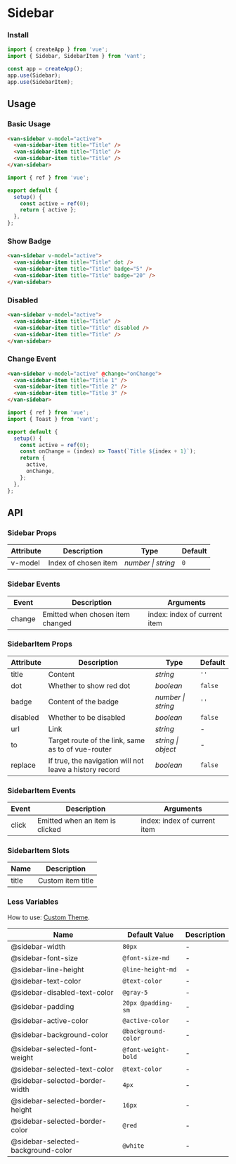 # Sidebar

### Install

```js
import { createApp } from 'vue';
import { Sidebar, SidebarItem } from 'vant';

const app = createApp();
app.use(Sidebar);
app.use(SidebarItem);
```

## Usage

### Basic Usage

```html
<van-sidebar v-model="active">
  <van-sidebar-item title="Title" />
  <van-sidebar-item title="Title" />
  <van-sidebar-item title="Title" />
</van-sidebar>
```

```js
import { ref } from 'vue';

export default {
  setup() {
    const active = ref(0);
    return { active };
  },
};
```

### Show Badge

```html
<van-sidebar v-model="active">
  <van-sidebar-item title="Title" dot />
  <van-sidebar-item title="Title" badge="5" />
  <van-sidebar-item title="Title" badge="20" />
</van-sidebar>
```

### Disabled

```html
<van-sidebar v-model="active">
  <van-sidebar-item title="Title" />
  <van-sidebar-item title="Title" disabled />
  <van-sidebar-item title="Title" />
</van-sidebar>
```

### Change Event

```html
<van-sidebar v-model="active" @change="onChange">
  <van-sidebar-item title="Title 1" />
  <van-sidebar-item title="Title 2" />
  <van-sidebar-item title="Title 3" />
</van-sidebar>
```

```js
import { ref } from 'vue';
import { Toast } from 'vant';

export default {
  setup() {
    const active = ref(0);
    const onChange = (index) => Toast(`Title ${index + 1}`);
    return {
      active,
      onChange,
    };
  },
};
```

## API

### Sidebar Props

| Attribute | Description          | Type               | Default |
|-----------|----------------------|--------------------|---------|
| v-model   | Index of chosen item | _number \| string_ | `0`     |

### Sidebar Events

| Event  | Description                      | Arguments                    |
|--------|----------------------------------|------------------------------|
| change | Emitted when chosen item changed | index: index of current item |

### SidebarItem Props

| Attribute | Description                                             | Type               | Default |
|-----------|---------------------------------------------------------|--------------------|---------|
| title     | Content                                                 | _string_           | `''`    |
| dot       | Whether to show red dot                                 | _boolean_          | `false` |
| badge     | Content of the badge                                    | _number \| string_ | `''`    |
| disabled  | Whether to be disabled                                  | _boolean_          | `false` |
| url       | Link                                                    | _string_           | -       |
| to        | Target route of the link, same as to of vue-router      | _string \| object_ | -       |
| replace   | If true, the navigation will not leave a history record | _boolean_          | `false` |

### SidebarItem Events

| Event | Description                     | Arguments                    |
|-------|---------------------------------|------------------------------|
| click | Emitted when an item is clicked | index: index of current item |

### SidebarItem Slots

| Name  | Description       |
|-------|-------------------|
| title | Custom item title |

### Less Variables

How to use: [Custom Theme](#/en-US/theme).

| Name                               | Default Value       | Description |
|------------------------------------|---------------------|-------------|
| @sidebar-width                     | `80px`              | -           |
| @sidebar-font-size                 | `@font-size-md`     | -           |
| @sidebar-line-height               | `@line-height-md`   | -           |
| @sidebar-text-color                | `@text-color`       | -           |
| @sidebar-disabled-text-color       | `@gray-5`           | -           |
| @sidebar-padding                   | `20px @padding-sm`  | -           |
| @sidebar-active-color              | `@active-color`     | -           |
| @sidebar-background-color          | `@background-color` | -           |
| @sidebar-selected-font-weight      | `@font-weight-bold` | -           |
| @sidebar-selected-text-color       | `@text-color`       | -           |
| @sidebar-selected-border-width     | `4px`               | -           |
| @sidebar-selected-border-height    | `16px`              | -           |
| @sidebar-selected-border-color     | `@red`              | -           |
| @sidebar-selected-background-color | `@white`            | -           |
